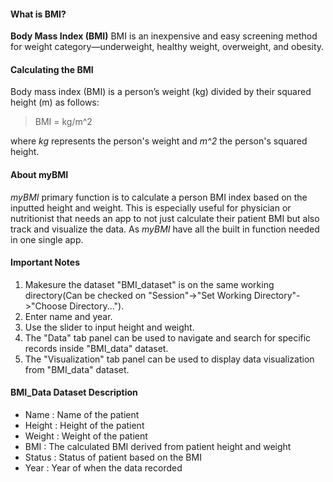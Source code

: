 #### What is BMI?

**Body Mass Index (BMI)** BMI is an inexpensive and easy screening method for weight category—underweight, healthy weight, overweight, and obesity.

#### Calculating the BMI
Body mass index (BMI) is a person’s weight (kg) divided by their squared height (m) as follows:

> BMI = kg/m^2

where *kg* represents the person's weight and *m^2* the person's squared height.

#### About myBMI

*myBMI* primary function is to calculate a person BMI index based on the inputted height and weight. This is especially useful for physician or nutritionist that needs an app to not just calculate their patient BMI but also track and visualize the data. As *myBMI* have all the built in function needed in one single app.

#### Important Notes
1. Makesure the dataset "BMI_dataset" is on the same working directory(Can be checked on "Session"->"Set Working Directory"->"Choose Directory...").
2. Enter name and year.
3. Use the slider to input height and weight.
3. The "Data" tab panel can be used to navigate and search for specific records inside "BMI_data" dataset.
4. The "Visualization" tab panel can be used to display data visualization from "BMI_data" dataset.

#### BMI_Data Dataset Description
* Name    : Name of the patient
* Height  : Height of the patient 
* Weight  : Weight of the patient
* BMI     : The calculated BMI derived from patient height and weight
* Status  : Status of patient based on the BMI
* Year    : Year of when the data recorded